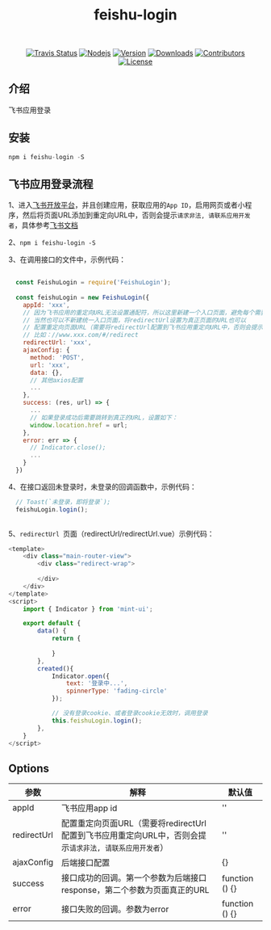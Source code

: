 <h1 align="center">
  feishu-login
</h1>
<br>
<p align="center">
  <a href="https://travis-ci.com/xudeming208/feishu-login"><img src="https://travis-ci.com/xudeming208/feishu-login.svg?branch=master" alt="Travis Status"></a>
  <a href="https://nodejs.org"><img src="https://img.shields.io/node/v/feishu-login.svg" alt="Nodejs"></a>
  <a href="https://www.npmjs.com/package/feishu-login"><img src="https://img.shields.io/npm/v/feishu-login.svg" alt="Version"></a>
  <a href="https://npmcharts.com/compare/feishu-login?minimal=true"><img src="https://img.shields.io/npm/dm/feishu-login.svg" alt="Downloads"></a>
  <a href="https://github.com/xudeming208/feishu-login/graphs/contributors"><img src="https://img.shields.io/github/contributors/xudeming208/feishu-login.svg" alt="Contributors"></a>
  <a href="https://www.npmjs.com/package/feishu-login"><img src="https://img.shields.io/github/license/xudeming208/feishu-login.svg" alt="License"></a>
</p>

## 介绍
飞书应用登录

## 安装

```javascript
npm i feishu-login -S
```

## 飞书应用登录流程
1、进入[飞书开放平台](https://open.feishu.cn/)，并且创建应用，获取应用的`App ID`，启用网页或者小程序，然后将页面URL添加到重定向URL中，否则会提示`请求非法, 请联系应用开发者`，具体参考[飞书文档](https://open.feishu.cn/document/ukTMukTMukTM/uMTNz4yM1MjLzUzM)

2、`npm i feishu-login -S`

3、在调用接口的文件中，示例代码：

```javascript
  
  const FeishuLogin = require('FeishuLogin');
  
  const feishuLogin = new FeishuLogin({
    appId: 'xxx',
    // 因为飞书应用的重定向URL无法设置通配符，所以这里新建一个入口页面，避免每个需要登录的页面URL都需要配置到飞书应用后台中的重定向URL中。
    // 当然也可以不新建统一入口页面，将redirectUrl设置为真正页面的URL也可以
    // 配置重定向页面URL（需要将redirectUrl配置到飞书应用重定向URL中，否则会提示`请求非法, 请联系应用开发者`）
    // 比如：//www.xxx.com/#/redirect
    redirectUrl: 'xxx',
    ajaxConfig: {
      method: 'POST',
      url: 'xxx',
      data: {},
      // 其他axios配置
      ...
    },
    success: (res, url) => {
      ...
      // 如果登录成功后需要跳转到真正的URL，设置如下：
      window.location.href = url;
    },
    error: err => {
      // Indicator.close();
      ...
    }
  })
```

4、在接口返回未登录时，未登录的回调函数中，示例代码：

```javascript
  // Toast(`未登录，即将登录`);
  feishuLogin.login();
  
```

5、`redirectUrl `页面（redirectUrl/redirectUrl.vue）示例代码：

```javascript
<template>
    <div class="main-router-view">
        <div class="redirect-wrap">
            
        </div>
    </div>
</template>
<script>
    import { Indicator } from 'mint-ui';

    export default {
        data() {
            return {
                
            }
        },
        created(){
            Indicator.open({
                text: '登录中...',
                spinnerType: 'fading-circle'
            });

            // 没有登录cookie、或者登录cookie无效时，调用登录
            this.feishuLogin.login();
        },
    }
</script>
```

## Options

参数 | 解释 | 默认值
-|-|-
appId | 飞书应用app id | ''
redirectUrl | 配置重定向页面URL（需要将redirectUrl配置到飞书应用重定向URL中，否则会提示`请求非法, 请联系应用开发者`） | ''
ajaxConfig | 后端接口配置 | {}
success | 接口成功的回调。第一个参数为后端接口response，第二个参数为页面真正的URL | function () {}
error | 接口失败的回调。参数为error | function () {}
